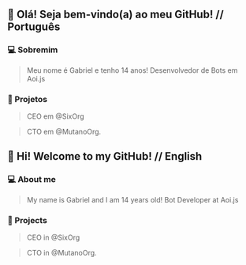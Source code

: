 ## 🙇 Olá! Seja bem-vindo(a) ao meu GitHub! // Português

### 💻 Sobremim
> Meu nome é Gabriel e tenho 14 anos!
> Desenvolvedor de Bots em Aoi.js

### 📑 Projetos
> CEO em @SixOrg

> CTO em @MutanoOrg.




## 🙇 Hi! Welcome to my GitHub! // English

### 💻 About me
> My name is Gabriel and I am 14 years old!
> Bot Developer at Aoi.js

### 📑 Projects
> CEO in @SixOrg

> CTO in @MutanoOrg.
